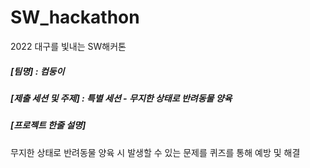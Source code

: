 # SW_hackathon
2022 대구를 빛내는 SW해커톤

##### [팀명] : 컴둥이
##### [제출 세션 및 주제] : 특별 세션 - 무지한 상태로 반려동물 양육
##### [프로젝트 한줄 설명]
무지한 상태로 반려동물 양육 시 발생할 수 있는 문제를 퀴즈를 통해 예방 및 해결

